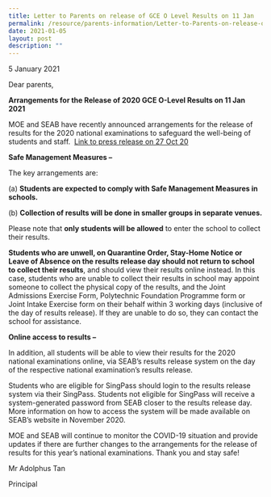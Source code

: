 ```yaml
---
title: Letter to Parents on release of GCE O Level Results on 11 Jan
permalink: /resource/parents-information/Letter-to-Parents-on-release-of-GCE-O-Level-Results-on-11-Jan
date: 2021-01-05
layout: post
description: ""
---
```

5 January 2021

Dear parents,

**Arrangements for the Release of 2020 GCE O-Level Results on 11 Jan 2021**

MOE and SEAB have recently announced arrangements for the release of results for the 2020 national examinations to safeguard the well-being of students and staff.  [Link to press release on 27 Oct 20](https://go.gov.sg/resultsrelease2020)

**Safe Management Measures –**

The key arrangements are:

(a) **Students are expected to comply with Safe Management Measures in schools.**

(b) **Collection of results will be done in smaller groups in separate venues.**

Please note that **only students will be allowed** to enter the school to collect their results.

**Students who are unwell, on Quarantine Order, Stay-Home Notice or Leave of Absence on the results release day should not return to school to collect their results**, and should view their results online instead. In this case, students who are unable to collect their results in school may appoint someone to collect the physical copy of the results, and the Joint Admissions Exercise Form, Polytechnic Foundation Programme form or Joint Intake Exercise form on their behalf within 3 working days (inclusive of the day of results release). If they are unable to do so, they can contact the school for assistance.

**Online access to results –**

In addition, all students will be able to view their results for the 2020 national examinations online, via SEAB’s results release system on the day of the respective national examination’s results release.

Students who are eligible for SingPass should login to the results release system via their SingPass. Students not eligible for SingPass will receive a system-generated password from SEAB closer to the results release day. More information on how to access the system will be made available on SEAB’s website in November 2020.

MOE and SEAB will continue to monitor the COVID-19 situation and provide updates if there are further changes to the arrangements for the release of results for this year’s national examinations. Thank you and stay safe!

Mr Adolphus Tan

Principal
